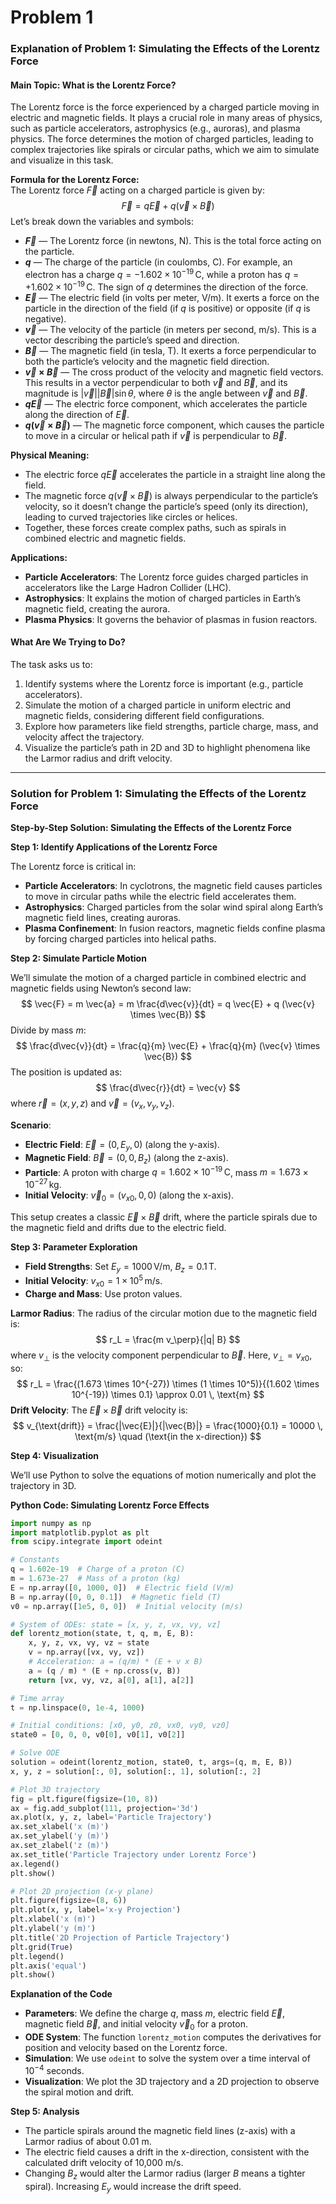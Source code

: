 # Problem 1

### Explanation of Problem 1: Simulating the Effects of the Lorentz Force

#### Main Topic: What is the Lorentz Force?

The Lorentz force is the force experienced by a charged particle moving in electric and magnetic fields. It plays a crucial role in many areas of physics, such as particle accelerators, astrophysics (e.g., auroras), and plasma physics. The force determines the motion of charged particles, leading to complex trajectories like spirals or circular paths, which we aim to simulate and visualize in this task.

**Formula for the Lorentz Force:**  
The Lorentz force $\vec{F}$ acting on a charged particle is given by:  
$$
\vec{F} = q \vec{E} + q (\vec{v} \times \vec{B})
$$
Let’s break down the variables and symbols:  
- **$\vec{F}$** — The Lorentz force (in newtons, N). This is the total force acting on the particle.  
- **$q$** — The charge of the particle (in coulombs, C). For example, an electron has a charge $q = -1.602 \times 10^{-19} \, \text{C}$, while a proton has $q = +1.602 \times 10^{-19} \, \text{C}$. The sign of $q$ determines the direction of the force.  
- **$\vec{E}$** — The electric field (in volts per meter, V/m). It exerts a force on the particle in the direction of the field (if $q$ is positive) or opposite (if $q$ is negative).  
- **$\vec{v}$** — The velocity of the particle (in meters per second, m/s). This is a vector describing the particle’s speed and direction.  
- **$\vec{B}$** — The magnetic field (in tesla, T). It exerts a force perpendicular to both the particle’s velocity and the magnetic field direction.  
- **$\vec{v} \times \vec{B}$** — The cross product of the velocity and magnetic field vectors. This results in a vector perpendicular to both $\vec{v}$ and $\vec{B}$, and its magnitude is $|\vec{v}||\vec{B}|\sin\theta$, where $\theta$ is the angle between $\vec{v}$ and $\vec{B}$.  
- **$q \vec{E}$** — The electric force component, which accelerates the particle along the direction of $\vec{E}$.  
- **$q (\vec{v} \times \vec{B})$** — The magnetic force component, which causes the particle to move in a circular or helical path if $\vec{v}$ is perpendicular to $\vec{B}$.

**Physical Meaning:**  
- The electric force $q \vec{E}$ accelerates the particle in a straight line along the field.  
- The magnetic force $q (\vec{v} \times \vec{B})$ is always perpendicular to the particle’s velocity, so it doesn’t change the particle’s speed (only its direction), leading to curved trajectories like circles or helices.  
- Together, these forces create complex paths, such as spirals in combined electric and magnetic fields.

**Applications:**  
- **Particle Accelerators**: The Lorentz force guides charged particles in accelerators like the Large Hadron Collider (LHC).  
- **Astrophysics**: It explains the motion of charged particles in Earth’s magnetic field, creating the aurora.  
- **Plasma Physics**: It governs the behavior of plasmas in fusion reactors.

#### What Are We Trying to Do?

The task asks us to:  
1. Identify systems where the Lorentz force is important (e.g., particle accelerators).  
2. Simulate the motion of a charged particle in uniform electric and magnetic fields, considering different field configurations.  
3. Explore how parameters like field strengths, particle charge, mass, and velocity affect the trajectory.  
4. Visualize the particle’s path in 2D and 3D to highlight phenomena like the Larmor radius and drift velocity.

---

### Solution for Problem 1: Simulating the Effects of the Lorentz Force


**Step-by-Step Solution: Simulating the Effects of the Lorentz Force**

**Step 1: Identify Applications of the Lorentz Force**

The Lorentz force is critical in:  
- **Particle Accelerators**: In cyclotrons, the magnetic field causes particles to move in circular paths while the electric field accelerates them.  
- **Astrophysics**: Charged particles from the solar wind spiral along Earth’s magnetic field lines, creating auroras.  
- **Plasma Confinement**: In fusion reactors, magnetic fields confine plasma by forcing charged particles into helical paths.

**Step 2: Simulate Particle Motion**

We’ll simulate the motion of a charged particle in combined electric and magnetic fields using Newton’s second law:  
$$
\vec{F} = m \vec{a} = m \frac{d\vec{v}}{dt} = q \vec{E} + q (\vec{v} \times \vec{B})
$$
Divide by mass $m$:  
$$
\frac{d\vec{v}}{dt} = \frac{q}{m} \vec{E} + \frac{q}{m} (\vec{v} \times \vec{B})
$$
The position is updated as:  
$$
\frac{d\vec{r}}{dt} = \vec{v}
$$
where $\vec{r} = (x, y, z)$ and $\vec{v} = (v_x, v_y, v_z)$.  

**Scenario**:  
- **Electric Field**: $\vec{E} = (0, E_y, 0)$ (along the y-axis).  
- **Magnetic Field**: $\vec{B} = (0, 0, B_z)$ (along the z-axis).  
- **Particle**: A proton with charge $q = 1.602 \times 10^{-19} \, \text{C}$, mass $m = 1.673 \times 10^{-27} \, \text{kg}$.  
- **Initial Velocity**: $\vec{v}_0 = (v_{x0}, 0, 0)$ (along the x-axis).  

This setup creates a classic $\vec{E} \times \vec{B}$ drift, where the particle spirals due to the magnetic field and drifts due to the electric field.

**Step 3: Parameter Exploration**

- **Field Strengths**: Set $E_y = 1000 \, \text{V/m}$, $B_z = 0.1 \, \text{T}$.  
- **Initial Velocity**: $v_{x0} = 1 \times 10^5 \, \text{m/s}$.  
- **Charge and Mass**: Use proton values.  

**Larmor Radius**: The radius of the circular motion due to the magnetic field is:  
$$
r_L = \frac{m v_\perp}{|q| B}
$$
where $v_\perp$ is the velocity component perpendicular to $\vec{B}$. Here, $v_\perp = v_{x0}$, so:  
$$
r_L = \frac{(1.673 \times 10^{-27}) \times (1 \times 10^5)}{(1.602 \times 10^{-19}) \times 0.1} \approx 0.01 \, \text{m}
$$
**Drift Velocity**: The $\vec{E} \times \vec{B}$ drift velocity is:  
$$
v_{\text{drift}} = \frac{|\vec{E}|}{|\vec{B}|} = \frac{1000}{0.1} = 10000 \, \text{m/s} \quad (\text{in the x-direction})
$$

**Step 4: Visualization**

We’ll use Python to solve the equations of motion numerically and plot the trajectory in 3D.

**Python Code: Simulating Lorentz Force Effects**

```py
import numpy as np
import matplotlib.pyplot as plt
from scipy.integrate import odeint

# Constants
q = 1.602e-19  # Charge of a proton (C)
m = 1.673e-27  # Mass of a proton (kg)
E = np.array([0, 1000, 0])  # Electric field (V/m)
B = np.array([0, 0, 0.1])  # Magnetic field (T)
v0 = np.array([1e5, 0, 0])  # Initial velocity (m/s)

# System of ODEs: state = [x, y, z, vx, vy, vz]
def lorentz_motion(state, t, q, m, E, B):
    x, y, z, vx, vy, vz = state
    v = np.array([vx, vy, vz])
    # Acceleration: a = (q/m) * (E + v x B)
    a = (q / m) * (E + np.cross(v, B))
    return [vx, vy, vz, a[0], a[1], a[2]]

# Time array
t = np.linspace(0, 1e-4, 1000)

# Initial conditions: [x0, y0, z0, vx0, vy0, vz0]
state0 = [0, 0, 0, v0[0], v0[1], v0[2]]

# Solve ODE
solution = odeint(lorentz_motion, state0, t, args=(q, m, E, B))
x, y, z = solution[:, 0], solution[:, 1], solution[:, 2]

# Plot 3D trajectory
fig = plt.figure(figsize=(10, 8))
ax = fig.add_subplot(111, projection='3d')
ax.plot(x, y, z, label='Particle Trajectory')
ax.set_xlabel('x (m)')
ax.set_ylabel('y (m)')
ax.set_zlabel('z (m)')
ax.set_title('Particle Trajectory under Lorentz Force')
ax.legend()
plt.show()

# Plot 2D projection (x-y plane)
plt.figure(figsize=(8, 6))
plt.plot(x, y, label='x-y Projection')
plt.xlabel('x (m)')
plt.ylabel('y (m)')
plt.title('2D Projection of Particle Trajectory')
plt.grid(True)
plt.legend()
plt.axis('equal')
plt.show()
```

**Explanation of the Code**  
- **Parameters**: We define the charge $q$, mass $m$, electric field $\vec{E}$, magnetic field $\vec{B}$, and initial velocity $\vec{v}_0$ for a proton.  
- **ODE System**: The function `lorentz_motion` computes the derivatives for position and velocity based on the Lorentz force.  
- **Simulation**: We use `odeint` to solve the system over a time interval of $10^{-4}$ seconds.  
- **Visualization**: We plot the 3D trajectory and a 2D projection to observe the spiral motion and drift.

**Step 5: Analysis**  
- The particle spirals around the magnetic field lines (z-axis) with a Larmor radius of about 0.01 m.  
- The electric field causes a drift in the x-direction, consistent with the calculated drift velocity of 10,000 m/s.  
- Changing $B_z$ would alter the Larmor radius (larger $B$ means a tighter spiral). Increasing $E_y$ would increase the drift speed.
```



